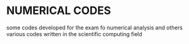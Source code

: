 # NUMERICAL CODES
some codes developed for the exam fo numerical analysis and others various codes written in the scientific computing field
